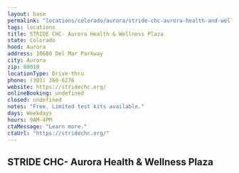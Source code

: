 ```yaml
---
layout: base
permalink: "locations/colorado/aurora/stride-chc-aurora-health-and-wellness-plaza/"
tags: locations
title: STRIDE CHC- Aurora Health & Wellness Plaza
state: Colorado
hood: Aurora
address: 10680 Del Mar Parkway
city: Aurora
zip: 80010
locationType: Drive-thru
phone: (303) 360-6276
website: https://stridechc.org/
onlineBooking: undefined
closed: undefined
notes: "Free. Limited test kits available."
days: Weekdays
hours: 9AM-4PM
ctaMessage: "Learn more."
ctaUrl: "https://stridechc.org/"
---
```

## STRIDE CHC- Aurora Health & Wellness Plaza